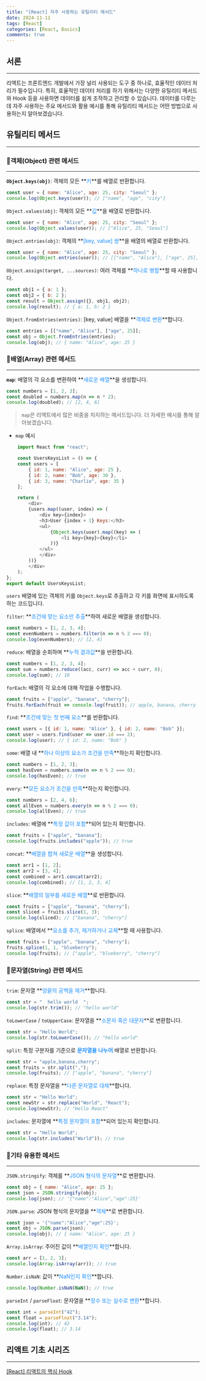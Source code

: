 ```yaml
---
title: "[React] 자주 사용하는 유틸리티 메서드"
date: 2024-11-11
tags: [React]
categories: [React, Basics]
comments: true
---
```


## 서론
---
리액트는 프론트엔드 개발에서 가장 널리 사용되는 도구 중 하나로, 효율적인 데이터 처리가 필수입니다. 특히, 효율적인 데이터 처리를 하기 위해서는 다양한 유틸리티 메서드와 Hook 등을 사용하면 데이터를 쉽게 조작하고 관리할 수 있습니다. 데이터를 다루는 데 자주 사용하는 주요 메서드와 활용 예시를 통해 유틸리티 메서드는 어떤 방법으로 사용하는지 알아보겠습니다.

## 유틸리티 메서드
---
### 📌객체(Object) 관련 메서드
---
**`Object.keys(obj)`**: 객체의 모든 **<font color='#1E90FF'>키</font>**를 배열로 반환합니다.
```javascript
const user = { name: "Alice", age: 25, city: "Seoul" };
console.log(Object.keys(user)); // ["name", "age", "city"]
```
`Object.values(obj)`: 객체의 모든 **<font color='#1E90FF'>값</font>**을 배열로 반환합니다.
```javascript
const user = { name: "Alice", age: 25, city: "Seoul" };
console.log(Object.values(user)); // ["Alice", 25, "Seoul"]
```
`Object.entries(obj)`: 객체의 **<font color='#1E90FF'>[key, value] 쌍</font>**을 배열의 배열로 반환합니다.
```javascript
const user = { name: "Alice", age: 25, city: "Seoul" };
console.log(Object.entries(user)); // [["name", "Alice"], ["age", 25], ["city", "Seoul"]]
```
`Object.assign(target, ...sources)`: 여러 객체를 **<font color='#1E90FF'>하나로 병합</font>**할 때 사용합니다.
```javascript
const obj1 = { a: 1 };
const obj2 = { b: 2 };
const result = Object.assign({}, obj1, obj2);
console.log(result); // { a: 1, b: 2 }
```
`Object.fromEntries(entries)`: [key, value] 배열을 **<font color='#1E90FF'>객체로 변환</font>**합니다.
```javascript
const entries = [["name", "Alice"], ["age", 25]];
const obj = Object.fromEntries(entries);
console.log(obj); // { name: "Alice", age: 25 }
```
### 📌배열(Array) 관련 메서드
---
**`map`**: 배열의 각 요소를 변환하여 **<font color='#1E90FF'>새로운 배열</font>**을 생성합니다.
```javascript
const numbers = [1, 2, 3];
const doubled = numbers.map(n => n * 2);
console.log(doubled); // [2, 4, 6]
```
<blockquote class="prompt-tip"><code class="highlighter-rouge">map</code>은 리액트에서 많은 비중을 차지하는 메서드입니다. 더 자세한 예시를 통해 알아보겠습니다.</blockquote>

+ `map` 예시
```javascript
    import React from "react";

    const UsersKeysList = () => {
    const users = [
        { id: 1, name: "Alice", age: 25 },
        { id: 2, name: "Bob", age: 30 },
        { id: 3, name: "Charlie", age: 35 }
    ];

    return (
        <div>
        {users.map((user, index) => (
            <div key={index}>
            <h3>User {index + 1} Keys:</h3>
            <ul>
                {Object.keys(user).map((key) => (
                    <li key={key}>{key}</li>
                ))}
            </ul>
            </div>
        ))}
        </div>
    );
};
export default UsersKeysList;
```
`users` 배열에 있는 객체의 키를 `Object.keys`로 추출하고 각 키를 화면에 표시하도록 하는 코드입니다.

`filter`: **<font color='#1E90FF'>조건에 맞는 요소만 추출</font>**하여 새로운 배열을 생성합니다.
```javascript
const numbers = [1, 2, 3, 4];
const evenNumbers = numbers.filter(n => n % 2 === 0);
console.log(evenNumbers); // [2, 4]
```
`reduce`: 배열을 순회하며 **<font color='#1E90FF'>누적 결과값</font>**을 반환합니다.
```javascript
const numbers = [1, 2, 3, 4];
const sum = numbers.reduce((acc, curr) => acc + curr, 0);
console.log(sum); // 10
```
`forEach`: 배열의 각 요소에 대해 작업을 수행합니다.
```javascript
const fruits = ["apple", "banana", "cherry"];
fruits.forEach(fruit => console.log(fruit)); // apple, banana, cherry
```
`find`: **<font color='#1E90FF'>조건에 맞는 첫 번째 요소</font>**를 반환합니다.
```javascript
const users = [{ id: 1, name: "Alice" }, { id: 2, name: "Bob" }];
const user = users.find(user => user.id === 2);
console.log(user); // { id: 2, name: "Bob" }
```
`some`: 배열 내 **<font color='#1E90FF'>하나 이상의 요소가 조건을 만족</font>**하는지 확인합니다.
```javascript
const numbers = [1, 2, 3];
const hasEven = numbers.some(n => n % 2 === 0);
console.log(hasEven); // true
```
`every`: **<font color='#1E90FF'>모든 요소가 조건을 만족</font>**하는지 확인합니다.
```javascript
const numbers = [2, 4, 6];
const allEven = numbers.every(n => n % 2 === 0);
console.log(allEven); // true
```
`includes`: 배열에 **<font color='#1E90FF'>특정 값이 포함</font>**되어 있는지 확인합니다.
```javascript
const fruits = ["apple", "banana"];
console.log(fruits.includes("apple")); // true
```
`concat`: **<font color='#1E90FF'>배열을 합쳐 새로운 배열</font>**을 생성합니다.
```javascript
const arr1 = [1, 2];
const arr2 = [3, 4];
const combined = arr1.concat(arr2);
console.log(combined); // [1, 2, 3, 4]
```
`slice`: **<font color='#1E90FF'>배열의 일부를 새로운 배열</font>**로 반환합니다.
```javascript
const fruits = ["apple", "banana", "cherry"];
const sliced = fruits.slice(1, 3);
console.log(sliced); // ["banana", "cherry"]
```
`splice`: 배열에서 **<font color='#1E90FF'>요소를 추가, 제거하거나 교체</font>**할 때 사용합니다.
```javascript
const fruits = ["apple", "banana", "cherry"];
fruits.splice(1, 1, "blueberry");
console.log(fruits); // ["apple", "blueberry", "cherry"]
```
### 📌문자열(String) 관련 메서드
---
`trim`: 문자열 **<font color='#1E90FF'>양끝의 공백을 제거</font>**합니다.
```javascript
const str = "  hello world  ";
console.log(str.trim()); // "hello world"
```
`toLowerCase` / `toUpperCase`: 문자열을 **<font color='#1E90FF'>소문자 혹은 대문자</font>**로 변환합니다.
```javascript
const str = "Hello World";
console.log(str.toLowerCase()); // "hello world"
```
`split`: 특정 구분자를 기준으로 **<font color='#1E90FF'>문자열을 나누어</font>** 배열로 반환합니다.
```javascript
const str = "apple,banana,cherry";
const fruits = str.split(",");
console.log(fruits); // ["apple", "banana", "cherry"]
```
`replace`: 특정 문자열을 **<font color='#1E90FF'>다른 문자열로 대체</font>**합니다.
```javascript
const str = "Hello World";
const newStr = str.replace("World", "React");
console.log(newStr); // "Hello React"
```
`includes`: 문자열에 **<font color='#1E90FF'>특정 문자열이 포함</font>**되어 있는지 확인합니다.
```javascript
const str = "Hello World";
console.log(str.includes("World")); // true
```
### 📌기타 유용한 메서드
---
`JSON.stringify`: 객체를 **<font color='#1E90FF'>JSON 형식의 문자열</font>**로 변환합니다.
```javascript
const obj = { name: "Alice", age: 25 };
const json = JSON.stringify(obj);
console.log(json); // '{"name":"Alice","age":25}'
```
`JSON.parse`: JSON 형식의 문자열을 **<font color='#1E90FF'>객체</font>**로 변환합니다.
```javascript
const json = '{"name":"Alice","age":25}';
const obj = JSON.parse(json);
console.log(obj); // { name: "Alice", age: 25 }
```
`Array.isArray`: 주어진 값이 **<font color='#1E90FF'>배열인지 확인</font>**합니다.
```javascript
const arr = [1, 2, 3];
console.log(Array.isArray(arr)); // true
```
`Number.isNaN`: 값이 **<font color='#1E90FF'>NaN인지 확인</font>**합니다.
```javascript
console.log(Number.isNaN(NaN)); // true
```
`parseInt` / `parseFloat`: 문자열을 **<font color='#1E90FF'>정수 또는 실수로 변환</font>**합니다.
```javascript
const int = parseInt("42");
const float = parseFloat("3.14");
console.log(int); // 42
console.log(float); // 3.14
```

## 리액트 기초 시리즈
---
[[React] 리액트의 핵심 Hook](https://gnlwo021.github.io/posts/%EB%A6%AC%EC%95%A1%ED%8A%B8_Hooks/)
